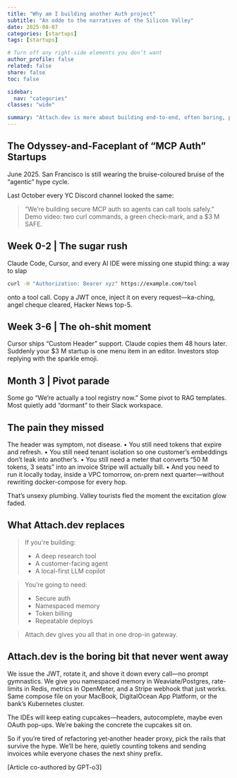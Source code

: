 ```yaml
---
title: "Why am I building another Auth project"
subtitle: "An odde to the narratives of the Silicon Valley"
date: 2025-08-07
categories: [startups]
tags: [startups]

# Turn off any right‐side elements you don’t want
author_profile: false
related: false
share: false
toc: false

sidebar:
  nav: "categories"
classes: "wide"

summary: "Attach.dev is more about building end-to-end, often boring, plumbing for next 100 deep research tools, its not just an MCP auth project."
---
```


## The Odyssey-and-Faceplant of “MCP Auth” Startups

June 2025. San Francisco is still wearing the bruise-coloured bruise of the “agentic” hype cycle.

Last October every YC Discord channel looked the same:

> “We’re building secure MCP auth so agents can call tools safely.”
> Demo video: two curl commands, a green check-mark, and a $3 M SAFE.

## Week 0-2  |  The sugar rush

Claude Code, Cursor, and every AI IDE were missing one stupid thing: a way to slap 
```bash
curl -H "Authorization: Bearer xyz" https://example.com/tool
```
onto a tool call.
Copy a JWT once, inject it on every request—ka-ching, angel cheque cleared, Hacker News top-5.

## Week 3-6  |  The oh-shit moment

Cursor ships “Custom Header” support. Claude copies them 48 hours later.
Suddenly your $3 M startup is one menu item in an editor.
Investors stop replying with the sparkle emoji.

## Month 3  |  Pivot parade

Some go “We’re actually a tool registry now.”
Some pivot to RAG templates.
Most quietly add “dormant” to their Slack workspace.

## The pain they missed

The header was symptom, not disease.
	•	You still need tokens that expire and refresh.
	•	You still need tenant isolation so one customer’s embeddings don’t leak into another’s.
	•	You still need a meter that converts “50 M tokens, 3 seats” into an invoice Stripe will actually bill.
	•	And you need to run it locally today, inside a VPC tomorrow, on-prem next quarter—without rewriting docker-compose for every hop.

That’s unsexy plumbing. Valley tourists fled the moment the excitation glow faded.

## What Attach.dev replaces

> If you're building:
> - A deep research tool
> - A customer-facing agent
> - A local-first LLM copilot

> You’re going to need:
> - Secure auth
> - Namespaced memory
> - Token billing
> - Repeatable deploys

> Attach.dev gives you all that in one drop-in gateway.

## Attach.dev is the boring bit that never went away

We issue the JWT, rotate it, and shove it down every call—no prompt gymnastics.
We give you namespaced memory in Weaviate/Postgres, rate-limits in Redis, metrics in OpenMeter, and a Stripe webhook that just works.
Same compose file on your MacBook, DigitalOcean App Platform, or the bank’s Kubernetes cluster.

The IDEs will keep eating cupcakes—headers, autocomplete, maybe even OAuth pop-ups.
We’re baking the concrete the cupcakes sit on.

So if you’re tired of refactoring yet‐another header proxy, pick the rails that survive the hype.
We’ll be here, quietly counting tokens and sending invoices while everyone chases the next shiny prefix.

[Article co-authored by GPT-o3]